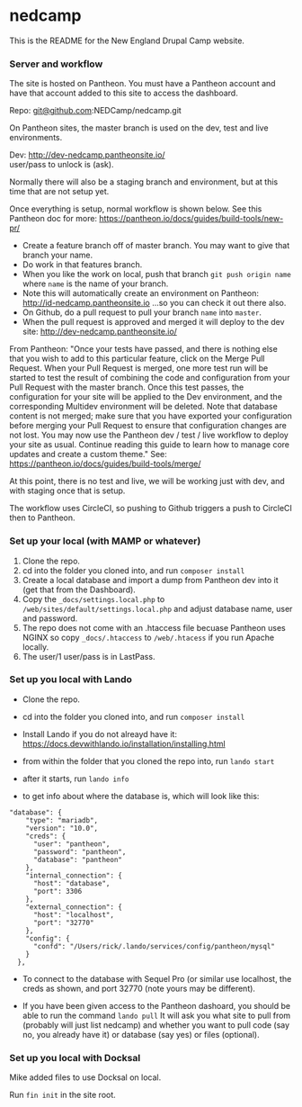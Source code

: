 # nedcamp

This is the README for the New England Drupal Camp website.

### Server and workflow 

The site is hosted on Pantheon. You must have a Pantheon account and have that account added to this site to access the dashboard. 

Repo: git@github.com:NEDCamp/nedcamp.git

On Pantheon sites, the master branch is used on the dev, test and live environments.

Dev:  http://dev-nedcamp.pantheonsite.io/  
user/pass to unlock is (ask). 

Normally there will also be a staging branch and environment, but at this time that are not setup yet.

Once everything is setup, normal workflow is shown below. See this Pantheon doc for more:  https://pantheon.io/docs/guides/build-tools/new-pr/ 

- Create a feature branch off of master branch. You may want to give that branch your name.
- Do work in that features branch.
- When you like the work on local, push that branch `git push origin name` where `name` is the name of your branch.
- Note this will automatically create an environment on Pantheon:  http://id-nedcamp.pantheonsite.io  ...so you can check it out there also. 
- On Github, do a pull request to pull your branch `name` into `master`. 
- When the pull request is approved and merged it will deploy to the dev site:  http://dev-nedcamp.pantheonsite.io/

From Pantheon:
"Once your tests have passed, and there is nothing else that you wish to add to this particular feature, click on the Merge Pull Request.
When your Pull Request is merged, one more test run will be started to test the result of combining the code and configuration from your Pull Request with the master branch. Once this test passes, the configuration for your site will be applied to the Dev environment, and the corresponding Multidev environment will be deleted. Note that database content is not merged; make sure that you have exported your configuration before merging your Pull Request to ensure that configuration changes are not lost.
You may now use the Pantheon dev / test / live workflow to deploy your site as usual. Continue reading this guide to learn how to manage core updates and create a custom theme."
See: https://pantheon.io/docs/guides/build-tools/merge/

At this point, there is no test and live, we will be working just with dev, and with staging once that is setup. 

The workflow uses CircleCI, so pushing to Github triggers a push to CircleCI then to Pantheon. 


### Set up your local (with MAMP or whatever) 

1. Clone the repo.
2. cd into the folder you cloned into, and run `composer install`
3. Create a local database and import a dump from Pantheon dev into it (get that from the Dashboard).
4. Copy the `_docs/settings.local.php` to `/web/sites/default/settings.local.php` and adjust database name, user and password. 
5. The repo does not come with an .htaccess file becuase Pantheon uses NGINX so copy `_docs/.htaccess` to `/web/.htacess` if you run Apache locally.
6. The user/1 user/pass is in LastPass.

### Set up you local with Lando

- Clone the repo.
- cd into the folder you cloned into, and run `composer install`
- Install Lando if you do not alreayd have it: https://docs.devwithlando.io/installation/installing.html
- from within the folder that you cloned the repo into, run `lando start`

- after it starts, run `lando info`

- to get info about where the database is, which will look like this:

```
"database": {
    "type": "mariadb",
    "version": "10.0",
    "creds": {
      "user": "pantheon",
      "password": "pantheon",
      "database": "pantheon"
    },
    "internal_connection": {
      "host": "database",
      "port": 3306
    },
    "external_connection": {
      "host": "localhost",
      "port": "32770"
    },
    "config": {
      "confd": "/Users/rick/.lando/services/config/pantheon/mysql"
    }
  },  
```
- To connect to the database with Sequel Pro (or similar use localhost, the creds as shown, and port 32770 (note yours may be different). 

- If you have been given access to the Pantheon dashoard, you should be able to run the command `lando pull`  It will ask you what site to pull from (probably will just list nedcamp) and whether you want to pull code (say no, you already have it) or database (say yes) or files (optional). 

### Set up you local with Docksal

Mike added files to use Docksal on local.

Run `fin init` in the site root. 



